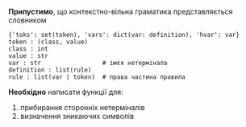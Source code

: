 **Припустимо**, що контекстно-вільна граматика представляється словником
```
{'toks': set(token), 'vars': dict(var: definition), 'hvar': var}
token : (class, value)
class : int
value : str
var : str                 # імєя нетермінала
definition : list(rule)
rule : list(var | token)  # права частина правила
```
**Необхідно** написати функції для:

1. прибирання сторонніх нетерміналів
2. визначення зникаючих символів
